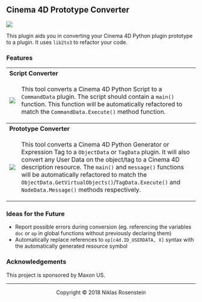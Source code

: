 ## Cinema 4D Prototype Converter

![](https://img.shields.io/badge/License-MIT-yellow.svg)

This plugin aids you in converting your Cinema 4D Python plugin prototype
to a plugin. It uses `lib2to3` to refactor your code.

### Features

<table>
  <tr>
    <th colspan="2" align="left">Script Converter</th>
  </tr>
  <tr>
    <td><img src="https://i.imgur.com/OV08gew.png" width="auto"></td>
    <td>

This tool converts a Cinema 4D Python Script to a `CommandData` plugin. The
script should contain a `main()` function. This function will be automatically
refactored to match the `CommandData.Execute()` method function.
    </td>
  </tr>
  <tr>
    <th colspan="2" align="left">Prototype Converter</th>
  </tr>
  <tr>
    <td><img src="https://i.imgur.com/1b1kzsu.png" width="auto"></td>
    <td>

This tool converts a Cinema 4D Python Generator or Expression Tag to a
`ObjectData` or `TagData` plugin. It will also convert any User Data on
the object/tag to a Cinema 4D description resource. The `main()` and
`message()` functions will be automatically refactored to match the
`ObjectData.GetVirtualObjects()`/`TagData.Execute()` and `NodeData.Message()`
methods respectively.
    </td>
  </tr>
</table>

### Ideas for the Future

* Report possible errors during conversion (eg. referencing the variables
  `doc` or `op` in global functions without previously declaring them)
* Automatically replace references to `op[c4d.ID_USERDATA, X]` syntax with
  the automatically generated resource symbol

### Acknowledgements

This project is sponsored by Maxon US.

---

<p align="center">Copyright &copy 2018 Niklas Rosenstein</p>
